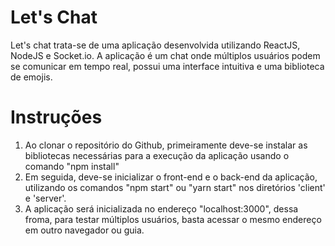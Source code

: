 # Let's Chat
<p>
  Let's chat trata-se de uma aplicação desenvolvida utilizando ReactJS, NodeJS e Socket.io. A aplicação é um chat onde múltiplos usuários podem se comunicar em tempo real,
  possui uma interface intuitiva e uma biblioteca de emojis.
</p>

##

# Instruções
<ol>
  <li>Ao clonar o repositório do Github, primeiramente deve-se instalar as bibliotecas necessárias para a execução da aplicação usando o comando "npm install"</li>
  <li>Em seguida, deve-se inicializar o front-end e o back-end da aplicação, utilizando os comandos "npm start" ou "yarn start" nos diretórios 'client' e 'server'.</li>
  <li>A aplicação será inicializada no endereço "localhost:3000", dessa froma, para testar múltiplos usuários, basta acessar o mesmo endereço em outro navegador ou guia.</li>
</ol>
